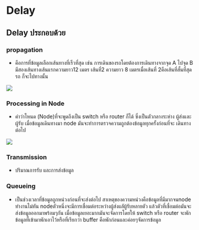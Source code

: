 # Delay 

## Delay ประกอบด้วย
### **propagation**
* คือการที่ข้อมูลเลือกเส้นทางที่เร็วที่สุด เช่น การเดินของรถโดยต้องการเดินทางจากจุด A ไปจุด B
 มีสองเส้นทางเส้นแรกความยาว12 เมตร เส้นที่2 ความยาว 8 เมตรเมื่อเส้นที่ 2คือเส้นที่สั้นที่สุดรถ
ก็จะไปทางนั้น

![](https://scontent.fbkk5-3.fna.fbcdn.net/v/t1.15752-9/58729736_2047874208851121_6213288119198810112_n.png?_nc_cat=111&_nc_eui2=AeGEvm9PceTpB6F5lqL7Hjl6tPLi4oVdL-dctTvNSzWQUZpsLvT25Eo4FGS4tGBNLJ-jeIcOz1vOExKSS2GHvlgA6LwsixS8Sj_-xweeS63A7Q&_nc_oc=AQmfh8sfcdmFyTH8FiyXYYmi-bogvRYuRUaVutS-csB_hJvVunR6bt29nmOUMaXGbHA&_nc_ht=scontent.fbkk5-3.fna&oh=80e5549f76cb5af6eed374e056795887&oe=5D3FCF5D)


### **Processing in Node**
* คำว่าโหนด (Node)ที่จะพูดถึงเป็น switch หรือ router ก็ได้ ซึ่งเป็นตัวกลางระห่าง
ผู้ส่งและผู้รับ เมื่อข้อมูลเดินทางมา node มันจะทำการตรวจความถูกต้องข้อมูลทุกครั้งก่อนที่จะ
เดินทางต่อไป

![](https://scontent.fbkk5-3.fna.fbcdn.net/v/t1.15752-9/58462383_836557413384171_5973379569690869760_n.png?_nc_cat=111&_nc_eui2=AeE1Mpvw60HPm_7B8ywBxwjzH6vArM9dzGVKvx_IWTqNJV0HxKSoy0FUczqJvNJL87N0_PGPgwX2vainhWh0D6Vc3vIqN4bSX_igLY9_D32W1A&_nc_oc=AQmw4X3ZgFJxZ1gNP5a7uWqqrRTxicD0-eF15qDwbMoFQ6yrUDP-GOpjwuczU88ep7U&_nc_ht=scontent.fbkk5-3.fna&oh=804bd02c08cf7f281d8e747f5bbb2c76&oe=5D75F2B6)


### **Transmission**
* ปริมาณการรับ และการส่งข้อมูล 

### **Queueing**
*  เป็นช่วงเวลาที่ข้อมูลถูกหน่วงก่อนที่จะส่งต่อไป สาเหตุของความหน่วงคือข้อมูลที่มีมากจนnode
ทำงานไม่ทัน nodeตัวหนึ่งจะมีการเชื่อมต่อระหว่างผู้ส่งแลัผู้รับหลายตัว แล้วตัวที่เชื่อมต่อมันจะ
ส่งข้อมูลออกมาพร้อมๆกัน เมื่อข้อมูลเยอะมากมันจะจัดการโดยให้ switch หรือ router
 จะพักข้อมูลที่เข้ามาพักเอาไว้หรือที่เรียกว่า buffer คือพักก่อนและค่อยๆจัดการข้อมูล